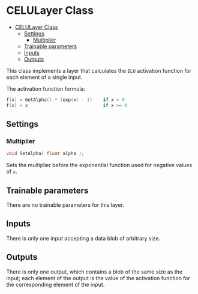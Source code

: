# CELULayer Class

<!-- TOC -->

- [CELULayer Class](#celulayer-class)
    - [Settings](#settings)
        - [Multiplier](#multiplier)
    - [Trainable parameters](#trainable-parameters)
    - [Inputs](#inputs)
    - [Outputs](#outputs)

<!-- /TOC -->

This class implements a layer that calculates the `ELU` activation function for each element of a single input.

The activation function formula:

```c++
f(x) = GetAlpha() * (exp(x) - 1)    if x < 0
f(x) = x                            if x >= 0
```

## Settings

### Multiplier

```c++
void SetAlpha( float alpha );
```

Sets the multiplier before the exponential function used for negative values of `x`.

## Trainable parameters

There are no trainable parameters for this layer.

## Inputs

There is only one input accepting a data blob of arbitrary size.

## Outputs

There is only one output, which contains a blob of the same size as the input; each element of the output is the value of the activation function for the corresponding element of the input. 
